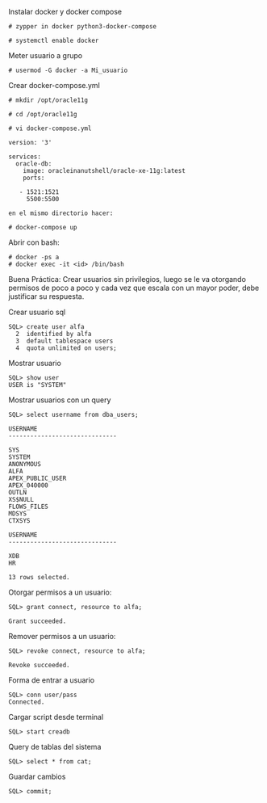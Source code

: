 Instalar docker y docker compose

```
# zypper in docker python3-docker-compose

# systemctl enable docker
```

Meter usuario a grupo

```
# usermod -G docker -a Mi_usuario
```

Crear docker-compose.yml

```
# mkdir /opt/oracle11g

# cd /opt/oracle11g

# vi docker-compose.yml

version: '3'

services: 
  oracle-db:
    image: oracleinanutshell/oracle-xe-11g:latest
    ports:

   - 1521:1521
     5500:5500

en el mismo directorio hacer:

# docker-compose up
```

Abrir con bash:

```
# docker -ps a
# docker exec -it <id> /bin/bash
```

Buena Práctica: Crear usuarios sin privilegios, luego se le va otorgando permisos de poco a poco y cada vez que escala con un mayor poder, debe justificar su respuesta.

Crear usuario sql

```
SQL> create user alfa
  2  identified by alfa
  3  default tablespace users
  4  quota unlimited on users;
```

Mostrar usuario

```
SQL> show user
USER is "SYSTEM"
```

Mostrar usuarios con un query

```
SQL> select username from dba_users;

USERNAME
------------------------------

SYS
SYSTEM
ANONYMOUS
ALFA
APEX_PUBLIC_USER
APEX_040000
OUTLN
XS$NULL
FLOWS_FILES
MDSYS
CTXSYS

USERNAME
------------------------------

XDB
HR

13 rows selected.
```

Otorgar permisos a un usuario:

```
SQL> grant connect, resource to alfa;

Grant succeeded.
```

Remover permisos a un usuario:

```
SQL> revoke connect, resource to alfa;

Revoke succeeded.
```

Forma de entrar a usuario

```
SQL> conn user/pass
Connected.
```

Cargar script desde terminal

```
SQL> start creadb
```

Query de tablas del sistema

```
SQL> select * from cat;
```

Guardar cambios

```
SQL> commit;
```

